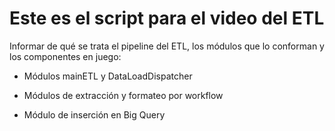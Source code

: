 # Este es el script para el video del ETL

Informar de qué se trata el pipeline del ETL, los módulos que lo conforman y los componentes en juego:

- Módulos mainETL y DataLoadDispatcher

- Módulos de extracción y formateo por workflow

- Módulo de inserción en Big Query

